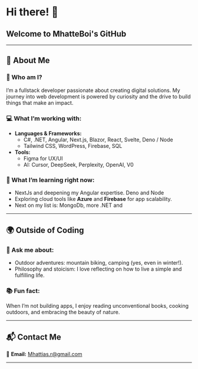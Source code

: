 <h1>Hi there! 👋</h1>
<h2>Welcome to <strong>MhatteBoi's GitHub</strong></h2>

<hr>

<h2>🌟 About Me</h2>

<h3>🎯 Who am I?</h3>
<p>I’m a fullstack developer passionate about creating digital solutions. My journey into web development is powered by curiosity and the drive to build things that make an impact.</p>

<h3>💻 What I’m working with:</h3>
<ul>
  <li><strong>Languages & Frameworks:</strong>
    <ul>
      <li>C#, .NET, Angular, Next.js, Blazor, React, Svelte, Deno / Node</li>
      <li>Tailwind CSS, WordPress, Firebase, SQL</li>
    </ul>
  </li>
  <li><strong>Tools:</strong>
    <ul>
      <li>Figma for UX/UI</li>
      <li>AI: Cursor, DeepSeek, Perplexity, OpenAI, V0</li>
    </ul>
  </li>
</ul>

<h3>🌱 What I’m learning right now:</h3>
<ul>
  <li>NextJs and deepening my Angular expertise. Deno and Node </li>
  <li>Exploring cloud tools like <strong>Azure</strong> and <strong>Firebase</strong> for app scalability.</li>
  <li>Next on my list is: MongoDb, more .NET and </li>
</ul>

<hr>

<h2>🌍 Outside of Coding</h2>

<h3>🌲 Ask me about:</h3>
<ul>
  <li>Outdoor adventures: mountain biking, camping (yes, even in winter!).</li>
  <li>Philosophy and stoicism: I love reflecting on how to live a simple and fulfilling life.</li>
</ul>

<h3>📚 Fun fact:</h3>
<p>When I’m not building apps, I enjoy reading unconventional books, cooking outdoors, and embracing the beauty of nature.</p>

<hr>

<h2>📬 Contact Me</h2>
<p>📧 <strong>Email:</strong> <a href="mailto:Mhattias.r@gmail.com">Mhattias.r@gmail.com</a></p>

<hr>
